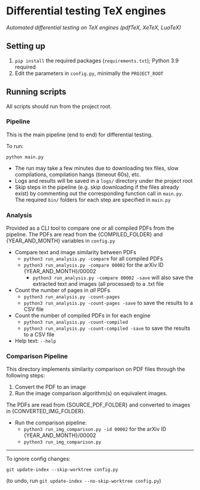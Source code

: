 # Differential testing TeX engines

_Automated differential testing on TeX engines (pdfTeX, XeTeX, LuaTeX)_

## Setting up

1. `pip install` the required packages (`requirements.txt`); Python 3.9 required
1. Edit the parameters in `config.py`, minimally the `PROJECT_ROOT`

## Running scripts

All scripts should run from the project root.

### Pipeline

This is the main pipeline (end to end) for differential testing.

To run:

```
python main.py
```

* The run may take a few minutes due to downloading tex files, slow compilations, compilation hangs (timeout 60s), etc.
* Logs and results will be saved in a `logs/` directory under the project root
* Skip steps in the pipeline (e.g. skip downloading if the files already exist) by commenting out the corresponding function call in `main.py`. The required `bin/` folders for each step are specified in `main.py`

### Analysis

Provided as a CLI tool to compare one or all compiled PDFs from the pipeline. 
The PDFs are read from the {COMPILED_FOLDER} and {YEAR_AND_MONTH} variables in `config.py`

* Compare text and image similarity between PDFs 
    * `python3 run_analysis.py -compare` for all compiled PDFs
    * `python3 run_analysis.py -compare 00002` for the arXiv ID {YEAR_AND_MONTH}/00002
        * `python3 run_analysis.py -compare 00002 -save` will also save the extracted text and images (all processed) to a .txt file
* Count the number of pages in _all_ PDFs
    * `python3 run_analysis.py -count-pages`
    * `python3 run_analysis.py -count-pages -save` to save the results to a CSV file
* Count the number of compiled PDFs in for each engine
    * `python3 run_analysis.py -count-compiled`
    * `python3 run_analysis.py -count-compiled -save` to save the results to a CSV file
* Help text: `--help`

### Comparison Pipeline

This directory implements similarity comparison on PDF files through the following steps:

1. Convert the PDF to an image
1. Run the image comparison algorithm(s) on equivalent images.

The PDFs are read from {SOURCE_PDF_FOLDER} and converted to images in {CONVERTED_IMG_FOLDER}.

* Run the comparison pipeline:
    * `python3 run_img_comparison.py -id 00002` for the arXiv ID {YEAR_AND_MONTH}/00002
    * `python3 run_img_comparison.py`

---

To ignore config changes:
```
git update-index --skip-worktree config.py
```
(to undo, run `git update-index --no-skip-worktree config.py`)

